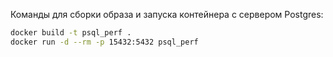 Команды для сборки образа и запуска контейнера с сервером Postgres:

```sh
docker build -t psql_perf .
docker run -d --rm -p 15432:5432 psql_perf
```
